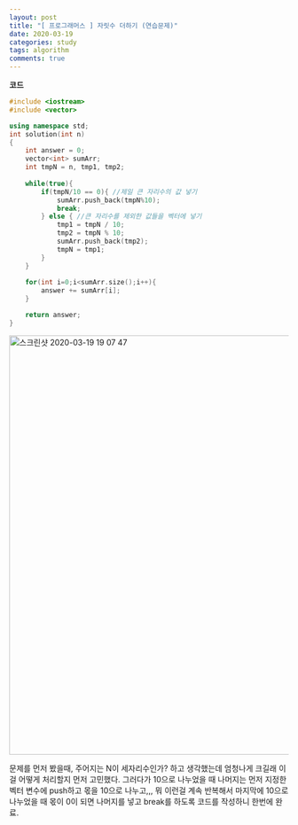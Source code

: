 ```yaml
---
layout: post
title: "[ 프로그래머스 ] 자릿수 더하기 (연습문제)"
date: 2020-03-19
categories: study
tags: algorithm
comments: true
---
```


**코드**

```cpp
#include <iostream>
#include <vector>

using namespace std;
int solution(int n)
{
    int answer = 0;
    vector<int> sumArr;
    int tmpN = n, tmp1, tmp2;
    
    while(true){
        if(tmpN/10 == 0){ //제일 큰 자리수의 값 넣기
            sumArr.push_back(tmpN%10);
            break;
        } else { //큰 자리수를 제외한 값들을 벡터에 넣기
            tmp1 = tmpN / 10;
            tmp2 = tmpN % 10;
            sumArr.push_back(tmp2);
            tmpN = tmp1;
        }
    }
    
    for(int i=0;i<sumArr.size();i++){
        answer += sumArr[i];
    }

    return answer;
}
```

<img width="757" alt="스크린샷 2020-03-19 19 07 47" src="https://user-images.githubusercontent.com/56791347/77055841-ed384700-6a14-11ea-8a3b-f60e124948cf.png">

문제를 먼저 봤을때, 주어지는 N이 세자리수인가? 하고 생각했는데 엄청나게 크길래 이걸 어떻게 처리할지 먼저 고민했다. 
그러다가 10으로 나누었을 때 나머지는 먼저 지정한 벡터 변수에 push하고 몫을 10으로 나누고,,, 
뭐 이런걸 계속 반복해서 마지막에 10으로 나누었을 때 몫이 0이 되면 나머지를 넣고 break를 하도록 코드를 작성하니 한번에 완료.
